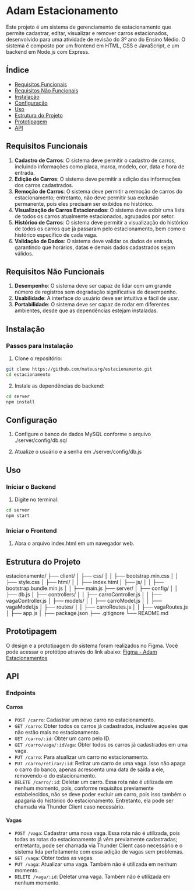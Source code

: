 # Adam Estacionamento

Este projeto é um sistema de gerenciamento de estacionamento que permite cadastrar, editar, visualizar e remover carros estacionados, desenvolvido para uma atividade de revisão do 3º ano do Ensino Médio. O sistema é composto por um frontend em HTML, CSS e JavaScript, e um backend em Node.js com Express.

## Índice

- [Requisitos Funcionais](#requisitos-funcionais)
- [Requisitos Não Funcionais](#requisitos-não-funcionais)
- [Instalação](#instalação)
- [Configuração](#configuração)
- [Uso](#uso)
- [Estrutura do Projeto](#estrutura-do-projeto)
- [Prototipagem](#prototipagem)
- [API](#api)

## Requisitos Funcionais

1. **Cadastro de Carros**: O sistema deve permitir o cadastro de carros, incluindo informações como placa, marca, modelo, cor, data e hora de entrada.
2. **Edição de Carros**: O sistema deve permitir a edição das informações dos carros cadastrados.
3. **Remoção de Carros**: O sistema deve permitir a remoção de carros do estacionamento; entretanto, não deve permitir sua exclusão permanente, pois eles precisam ser exibidos no histórico.
4. **Visualização de Carros Estacionados**: O sistema deve exibir uma lista de todos os carros atualmente estacionados, agrupados por setor.
5. **Histórico de Carros**: O sistema deve permitir a visualização do histórico de todos os carros que já passaram pelo estacionamento, bem como o histórico específico de cada vaga.
6. **Validação de Dados**: O sistema deve validar os dados de entrada, garantindo que horários, datas e demais dados cadastrados sejam válidos.

## Requisitos Não Funcionais

1. **Desempenho**: O sistema deve ser capaz de lidar com um grande número de registros sem degradação significativa de desempenho.
2. **Usabilidade**: A interface do usuário deve ser intuitiva e fácil de usar.
3. **Portabilidade**: O sistema deve ser capaz de rodar em diferentes ambientes, desde que as dependências estejam instaladas.

## Instalação

### Passos para Instalação

1. Clone o repositório:

```sh
git clone https://github.com/mateusrg/estacionamento.git
cd estacionamento
```

2. Instale as dependências do backend:
```sh
cd server
npm install
```

## Configuração

1. Configure o banco de dados MySQL conforme o arquivo ./server/config/db.sql

2. Atualize o usuário e a senha em ./server/config/db.js

## Uso

### Iniciar o Backend

1. Digite no terminal:
```sh
cd server
npm start
```

### Iniciar o Frontend

1. Abra o arquivo index.html em um navegador web.

## Estrutura do Projeto
estacionamento/
├── client/
│   ├── css/
│   │   ├── bootstrap.min.css
│   │   ├── style.css
│   ├── html/
│   │   ├── index.html
│   ├── js/
│   │   ├── bootstrap.bundle.min.js
│   │   ├── main.js
├── server/
│   ├── config/
│   │   ├── db.js
│   ├── controllers/
│   │   ├── carroController.js
│   │   ├── vagaController.js
│   ├── models/
│   │   ├── carroModel.js
│   │   ├── vagaModel.js
│   ├── routes/
│   │   ├── carroRoutes.js
│   │   ├── vagaRoutes.js
│   ├── app.js
│   ├── package.json
├── .gitignore
└── README.md

## Prototipagem
O design e a prototipagem do sistema foram realizados no Figma. Você pode acessar o protótipo através do link abaixo:
[Figma - Adam Estacionamentos](https://www.figma.com/design/mrNgdlxbfWQXK4lN5N3dUm)

## API

### Endpoints

#### Carros

- `POST /carro`: Cadastrar um novo carro no estacionamento.
- `GET /carro`: Obter todos os carros já cadastrados, inclusive aqueles que não estão mais no estacionamento.
- `GET /carro/:id`: Obter um carro pelo ID.
- `GET /carro/vaga/:idVaga`: Obter todos os carros já cadastrados em uma vaga.
- `PUT /carro`: Para atualizar um carro no estacionamento.
- `PUT /carro/retirar/:id`: Retirar um carro de uma vaga. Isso não apaga o carro do banco, apenas acrescenta uma data de saída a ele, removendo-o do estacionamento.
- `DELETE /carro/:id`: Deletar um carro. Essa rota não é utilizada em nenhum momento, pois, conforme requisitos previamente estabelecidos, não se deve poder excluir um carro, pois isso também o apagaria do histórico do estacionamento. Entretanto, ela pode ser chamada via Thunder Client caso necessário.

#### Vagas

- `POST /vaga`: Cadastrar uma nova vaga. Essa rota não é utilizada, pois todas as rotas do estacionamento já vêm previamente cadastradas; entretanto, pode ser chamada via Thunder Client caso necessário e o sistema lida perfeitamente com essa adição de vagas sem problemas.
- `GET /vaga`: Obter todas as vagas.
- `PUT /vaga`: Atualizar uma vaga. Também não é utilizada em nenhum momento.
- `DELETE /vaga/:id`: Deletar uma vaga. Também não é utilizada em nenhum momento.